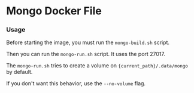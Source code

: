 # Mongo Docker File

### Usage 

Before starting the image, you must run the `mongo-build.sh` script.

Then you can run the `mongo-run.sh` script. It uses the port 27017.

The `mongo-run.sh` tries to create a volume on `{current_path}/.data/mongo` by default.

If you don't want this behavior, use the `--no-volume` flag.